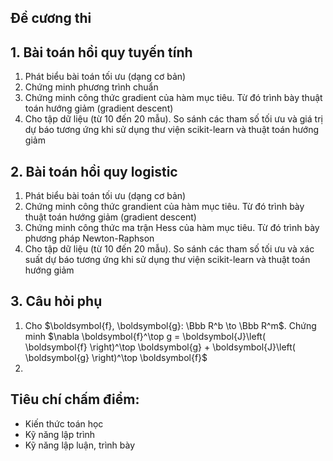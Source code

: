 ## Đề cương thi
## 1. Bài toán hồi quy tuyến tính
<ol>
  <li>Phát biểu bài toán tối ưu (dạng cơ bản)</li>
  <li>Chứng minh phương trình chuẩn</li>
  <li>Chứng minh công thức gradient của hàm mục tiêu. Từ đó trình bày thuật toán hướng giảm (gradient descent)</li>
  <li>Cho tập dữ liệu (từ 10 đến 20 mẫu). So sánh các tham số tối ưu và giá trị dự báo tương ứng khi sử dụng thư viện scikit-learn và thuật toán hướng giảm</li>
</ol>

## 2. Bài toán hồi quy logistic
<ol>
  <li>Phát biểu bài toán tối ưu (dạng cơ bản)</li>
  <li>Chứng minh công thức grandient của hàm mục tiêu. Từ đó trình bày thuật toán hướng giảm (gradient descent)</li>
  <li>Chứng minh công thức ma trận Hess của hàm mục tiêu. Từ đó trình bày phương pháp Newton-Raphson</li>
  <li>Cho tập dữ liệu (từ 10 đến 20 mẫu). So sánh các tham số tối ưu và xác suất dự báo tương ứng khi sử dụng thư viện scikit-learn và thuật toán hướng giảm</li>
</ol>

## 3. Câu hỏi phụ
<ol>
  <li>Cho $\boldsymbol{f}, \boldsymbol{g}: \Bbb R^b \to \Bbb R^m$. Chứng minh $\nabla \boldsymbol{f}^\top g = \boldsymbol{J}\left( \boldsymbol{f} \right)^\top \boldsymbol{g} + \boldsymbol{J}\left( \boldsymbol{g} \right)^\top \boldsymbol{f}$</li>
  <li></li>
</ol>

## Tiêu chí chấm điểm:
* Kiến thức toán học
* Kỹ năng lập trình
* Kỹ năng lập luận, trình bày
